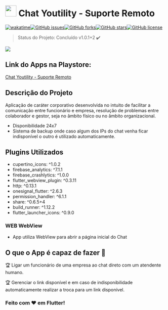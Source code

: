 # <img height="35" src="https://play-lh.googleusercontent.com/745uJMojHw-VH_4rAYEXZsIs6MzYjNUDBlnhikwrC7G6YBoJg9txM-L1bcYb_mv5fcE=s180-rw"> Chat Youtility - Suporte Remoto

[![wakatime](https://wakatime.com/badge/github/joaopaulovieira-dev/chat_youtility_jpvp.svg)](https://wakatime.com/badge/github/joaopaulovieira-dev/chat_youtility_jpvp)[![GitHub issues](https://img.shields.io/github/issues/joaopaulovieira-dev/chat_youtility_jpvp)](https://github.com/joaopaulovieira-dev/chat_youtility_jpvp/issues)[![GitHub forks](https://img.shields.io/github/forks/joaopaulovieira-dev/chat_youtility_jpvp)](https://github.com/joaopaulovieira-dev/chat_youtility_jpvp/network)[![GitHub stars](https://img.shields.io/github/stars/joaopaulovieira-dev/chat_youtility_jpvp)](https://github.com/joaopaulovieira-dev/chat_youtility_jpvp/stargazers)[![GitHub license](https://img.shields.io/github/license/joaopaulovieira-dev/chat_youtility_jpvp)](https://github.com/joaopaulovieira-dev/chat_youtility_jpvp)

> Status do Projeto: Concluído v1.0.1+2 :heavy_check_mark:

<img src="https://joaopaulovieira.dev/img_github/Presentation.png">

## Link do Apps na Playstore:

[Chat Youtility - Suporte Remoto](https://play.google.com/store/apps/details?id=dev.joaopaulovieira.chat_youtility_jpvp)

## Descrição do Projeto
Aplicação de caráter corporativo desenvolvida no intuito de facilitar a comunicação entre funcionário e empresa, resolução de problemas entre colaborador e gestor, seja no âmbito físico ou no âmbito organizacional.

- Disponibilidade 24x7
- Sistema de backup onde caso algum dos IPs do chat venha ficar indisponível o outro é utilizado automaticamente.

## Plugins Utilizados
 - cupertino_icons: ^1.0.2
 - firebase_analytics: ^7.1.1
 - firebase_crashlytics: ^1.0.0
 - flutter_webview_plugin: ^0.3.11
 - http: ^0.13.1
 - onesignal_flutter: ^2.6.3
 - permission_handler: ^6.1.1
 - share: ^0.6.5+4
 - build_runner: ^1.12.2
 - flutter_launcher_icons: ^0.9.0

### WEB WebView
- App utiliza WebView para abrir a página inicial do Chat

## O que o App é capaz de fazer :checkered_flag:

:trophy: Ligar um funcionário de uma empresa ao chat direto com um atendente humano. 

:trophy: Gerenciar o link disponível e em caso de indisponibilidade automaticamente realizar a troca para um link disponível.


### Feito com ♥ em Flutter!